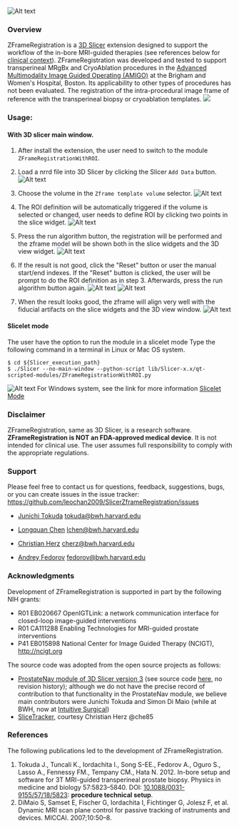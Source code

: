 ![Alt text](ZFrameRegistration.png)

### Overview

ZFrameRegistration is a [3D Slicer](http://slicer.org) extension designed to support the workflow of the in-bore MRI-guided therapies (see references below for [clinical context](http://ncigt.org/prostate-biopsy)). 
ZFrameRegistration was developed and tested to support transperineal MRgBx and CryoAblation procedures in the [Advanced Multimodality Image Guided Operating (AMIGO)](http://www.brighamandwomens.org/research/amigo/default.aspx) at the Brigham and Women's Hospital, Boston. Its applicability to other types of procedures has not been evaluated.
The registration of the intra-procedural image frame of reference with the transperineal biopsy or cryoablation templates.
![](Screenshots/Animation.gif)

### Usage:
#### With 3D slicer main window.
1. After install the extension, the user need to switch to the module `ZFrameRegistrationWithROI`.

2. Load a nrrd file into 3D Slicer by clicking the Slicer `Add Data` button.
![Alt text](Screenshots/AddData.png?raw=true "Add Data")

3. Choose the volume in the `Zframe template volume` selector.
![Alt text](Screenshots/SelectVolume.png?raw=true "Select Volume")

4. The ROI definition will be automatically triggered if the volume is selected or changed, user needs to define ROI by clicking two points in the slice widget.
![Alt text](Screenshots/DefineROI.png?raw=true "Define ROI")

5. Press the run algorithm button, the registration will be performed and the zframe model will be shown both in the slice widgets and the 3D view widget.
![Alt text](Screenshots/RunAlgorithm.png?raw=true "Run Algorithm")

6. If the result is not good, click the "Reset" button or user the manual start/end indexes. If the "Reset" button is clicked, the user will be prompt to do the ROI definition as in step 3.
   Afterwards, press the run algorithm button again.
![Alt text](Screenshots/Retry.png?raw=true "Retry") ![Alt text](Screenshots/RetryManualIndexes.png?raw=true "RetryManualIndexes")

7. When the result looks good, the zframe will align very well with the fiducial artifacts on the slice widgets and the 3D view window.
![Alt text](Screenshots/Validation.png?raw=true "Validation")

#### Slicelet mode
The user have the option to run the module in a slicelet mode
Type the following command in a terminal in Linux or Mac OS system.
~~~~
$ cd ${Slicer_execution_path}
$ ./Slicer --no-main-window --python-script lib/Slicer-x.x/qt-scripted-modules/ZFrameRegistrationWithROI.py
~~~~
![Alt text](Screenshots/Slicelet.png?raw=true "Slicelet")
For Windows system, see the link for more information [Slicelet Mode](https://www.slicer.org/wiki/Documentation/Nightly/Developers/Slicelets)
### Disclaimer

ZFrameRegistration, same as 3D Slicer, is a research software. **ZFrameRegistration is NOT an FDA-approved medical device**. It is not intended for clinical use. The user assumes full responsibility to comply with the appropriate regulations.  

### Support

Please feel free to contact us for questions, feedback, suggestions, bugs, or you can create issues in the issue tracker: https://github.com/leochan2009/SlicerZframeRegistration/issues

* [Junichi Tokuda](https://github.com/tokjun) tokuda@bwh.harvard.edu

* [Longquan Chen](https://github.com/leochan2009) lchen@bwh.harvard.edu

* [Christian Herz](https://github.com/che85) cherz@bwh.harvard.edu

* [Andrey Fedorov](https://github.com/fedorov) fedorov@bwh.harvard.edu

### Acknowledgments

Development of ZFrameRegistration is supported in part by the following NIH grants: 
* R01 EB020667 OpenIGTLink: a network communication interface for closed-loop image-guided interventions
* R01 CA111288 Enabling Technologies for MRI-guided prostate interventions
* P41 EB015898 National Center for Image Guided Therapy (NCIGT), http://ncigt.org

The source code was adopted from the open source projects
as follows:
* [ProstateNav module of 3D Slicer version
  3](https://www.slicer.org/slicerWiki/index.php/Modules:ProstateNav-Documentation-3.6) (see source
  code [here](https://github.com/SlicerProstate/ProstateNav), no revision
  history); although we
  do not have the precise record of contribution to that functionality in the
  ProstateNav module, we believe main contributors were Junichi Tokuda and
  Simon Di Maio (while at BWH, now at [Intuitive
  Surgical](http://www.intuitivesurgical.com/))
* [SliceTracker](https://github.com/SlicerProstate/SliceTracker), courtesy Christian Herz
  @che85  

### References

The following publications led to the development of ZFrameRegistration.
1. Tokuda J., Tuncali K., Iordachita I., Song S-EE., Fedorov A., Oguro S., Lasso A., Fennessy FM., Tempany CM., Hata N. 2012. In-bore setup and software for 3T MRI-guided transperineal prostate biopsy. Physics in medicine and biology 57:5823–5840. DOI: [10.1088/0031-9155/57/18/5823](http://doi.org/10.1088/0031-9155/57/18/5823): **procedure technical setup**.
2. DiMaio S, Samset E, Fischer G, Iordachita I, Fichtinger G, Jolesz F, et al. Dynamic MRI scan plane control for passive tracking of instruments and devices. MICCAI. 2007;10:50–8.